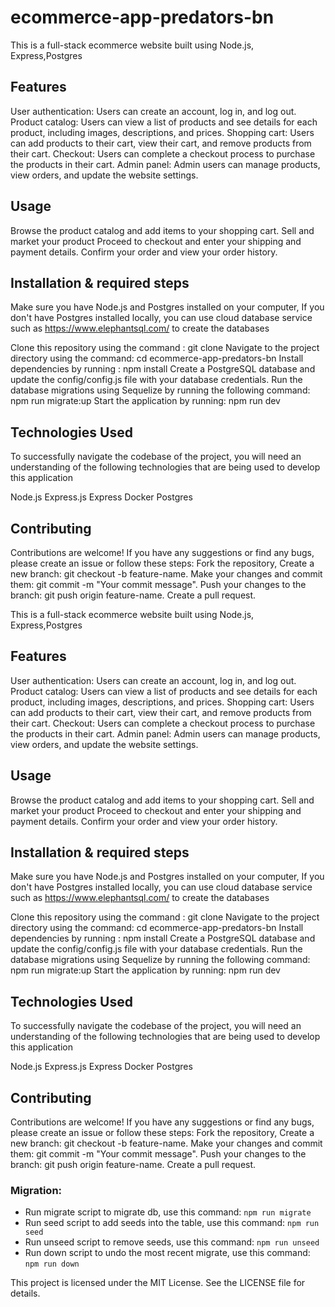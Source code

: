# ecommerce-app-predators-bn

This is a full-stack ecommerce website built using Node.js, Express,Postgres

## Features
User authentication: Users can create an account, log in, and log out.
Product catalog: Users can view a list of products and see details for each product,
 including images, descriptions, and prices.
Shopping cart: Users can add products to their cart, view their cart, and remove products from their cart.
Checkout: Users can complete a checkout process to purchase the products in their cart.
Admin panel: Admin users can manage products, view orders, and update the website settings.



## Usage
Browse the product catalog and add items to your shopping cart.
Sell and market your product
Proceed to checkout and enter your shipping and payment details.
Confirm your order and view your order history.

## Installation & required steps

Make sure you have Node.js and Postgres installed on your computer, If you don't have Postgres installed locally,
you can use cloud database service such as https://www.elephantsql.com/ to create the databases

Clone this repository using the command : git clone
Navigate to the project directory using the command: cd ecommerce-app-predators-bn
Install dependencies by running : npm install
Create a PostgreSQL database and update the config/config.js file with your database credentials.
Run the database migrations using Sequelize by running the following command: npm run migrate:up
Start the application by running: npm run dev 

## Technologies Used
To successfully navigate the codebase of the project, you will need an understanding of the following technologies that are being used to develop this application

Node.js
Express.js
Express
Docker
Postgres

## Contributing

Contributions are welcome! If you have any suggestions or find any bugs, please create an issue or follow these steps:
Fork the repository,
Create a new branch: git checkout -b feature-name.
Make your changes and commit them: git commit -m "Your commit message".
Push your changes to the branch: git push origin feature-name.
Create a pull request.




This is a full-stack ecommerce website built using Node.js, Express,Postgres

## Features
User authentication: Users can create an account, log in, and log out.
Product catalog: Users can view a list of products and see details for each product,
 including images, descriptions, and prices.
Shopping cart: Users can add products to their cart, view their cart, and remove products from their cart.
Checkout: Users can complete a checkout process to purchase the products in their cart.
Admin panel: Admin users can manage products, view orders, and update the website settings.



## Usage
Browse the product catalog and add items to your shopping cart.
Sell and market your product
Proceed to checkout and enter your shipping and payment details.
Confirm your order and view your order history.

## Installation & required steps

Make sure you have Node.js and Postgres installed on your computer, If you don't have Postgres installed locally,
you can use cloud database service such as https://www.elephantsql.com/ to create the databases

Clone this repository using the command : git clone
Navigate to the project directory using the command: cd ecommerce-app-predators-bn
Install dependencies by running : npm install
Create a PostgreSQL database and update the config/config.js file with your database credentials.
Run the database migrations using Sequelize by running the following command: npm run migrate:up
Start the application by running: npm run dev 

## Technologies Used
To successfully navigate the codebase of the project, you will need an understanding of the following technologies that are being used to develop this application

Node.js
Express.js
Express
Docker
Postgres

## Contributing

Contributions are welcome! If you have any suggestions or find any bugs, please create an issue or follow these steps:
Fork the repository,
Create a new branch: git checkout -b feature-name.
Make your changes and commit them: git commit -m "Your commit message".
Push your changes to the branch: git push origin feature-name.
Create a pull request.



### Migration:
- Run migrate script to migrate db, use this command: `npm run migrate`
- Run seed script to add seeds into the table, use this command: `npm run seed`
- Run unseed script to remove seeds, use this command: `npm run unseed`
- Run down script to undo the most recent migrate, use this command: `npm run down`

This project is licensed under the MIT License. See the LICENSE file for details.
<p>
